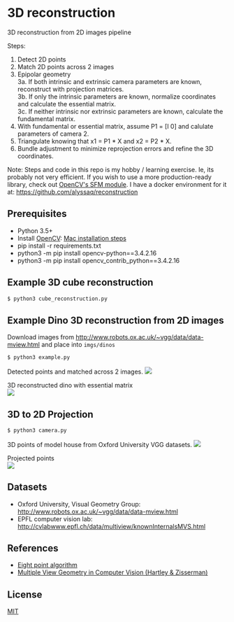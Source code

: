 # 3D reconstruction

3D reconstruction from 2D images pipeline

Steps:
1. Detect 2D points
2. Match 2D points across 2 images
3. Epipolar geometry   
  3a. If both intrinsic and extrinsic camera parameters are known, reconstruct with projection matrices.   
  3b. If only the intrinsic parameters are known, normalize coordinates and calculate the essential matrix.   
  3c. If neither intrinsic nor extrinsic parameters are known, calculate the fundamental matrix.   
4. With fundamental or essential matrix, assume P1 = [I 0] and calulate parameters of camera 2.
5. Triangulate knowing that x1 = P1 * X and x2 = P2 * X.
6. Bundle adjustment to minimize reprojection errors and refine the 3D coordinates.

Note: Steps and code in this repo is my hobby / learning exercise. Ie, its probably not very efficient. If you wish to use a more production-ready library, check out [OpenCV's SFM module](https://github.com/opencv/opencv_contrib/tree/master/modules/sfm). I have a docker environment for it at: https://github.com/alyssaq/reconstruction

## Prerequisites
* Python 3.5+
* Install [OpenCV](http://opencv.org/): [Mac installation steps](https://gist.github.com/alyssaq/f60393545173379e0f3f)
* pip install -r requirements.txt
* python3 -m pip install opencv-python==3.4.2.16
* python3 -m pip install opencv_contrib_python==3.4.2.16

## Example 3D cube reconstruction
```sh
$ python3 cube_reconstruction.py
```

## Example Dino 3D reconstruction from 2D images
Download images from <http://www.robots.ox.ac.uk/~vgg/data/data-mview.html> and place into `imgs/dinos`
```sh
$ python3 example.py
```

Detected points and matched across 2 images.
![](testsets/dino_2d_points.png?raw=true)

3D reconstructed dino with essential matrix   
![](testsets/dino_3d_reconstructed.png?raw=true)

## 3D to 2D Projection
```sh
$ python3 camera.py
```

3D points of model house from Oxford University VGG datasets.
![](testsets/house_3d.png?raw=true)

Projected points   
![](testsets/3d_to_2d_projection.png?raw=true)
## Datasets
* Oxford University, Visual Geometry Group: http://www.robots.ox.ac.uk/~vgg/data/data-mview.html
* EPFL computer vision lab: http://cvlabwww.epfl.ch/data/multiview/knownInternalsMVS.html

## References
* [Eight point algorithm](http://ece631web.groups.et.byu.net/Lectures/ECEn631%2013%20-%208%20Point%20Algorithm.pdf)
* [Multiple View Geometry in Computer Vision (Hartley & Zisserman)](http://www.robots.ox.ac.uk/~vgg/hzbook/)

## License
[MIT](https://alyssaq.github.io/mit-license)
